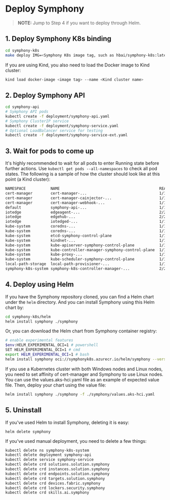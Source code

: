 # Deploy Symphony
> **NOTE:** Jump to Step 4 if you want to deploy through Helm.

## 1. Deploy Symphony K8s binding
```bash
cd symphony-k8s
make deploy IMG=<Symphony K8s image tag, such as hbai/symphony-k8s:latest>
```
If you are using Kind, you also need to load the Docker image to Kind cluster:
```bash
kind load docker-image <image tag> --name <Kind cluster name>
```
## 2. Deploy Symphony API
```bash
cd symphony-api
# Symphony API pods
kubectl create -f deployment/symphony-api.yaml
# Symphony ClusterIP service
kubectl create -f deployment/symphony-service.yaml
# Optional LoadBalancer service for testing
kubectl create -f deployment/symphony-service-ext.yaml
```
## 3. Wait for pods to come up
It's highly recommended to wait for all pods to enter Running state before further actions. Use ```kubectl get pods --all-namespaces``` to check all pod states. The following is a sample of how the cluster should look like at this point (a Kind cluster):
```bash
NAMESPACE           NAME                                            READY   STATUS
cert-manager        cert-manager-...                                1/1     Running
cert-manager        cert-manager-cainjector-...                     1/1     Running
cert-manager        cert-manager-webhook-...                        1/1     Running
default             symphony-api-...                                1/1     Running
iotedge             edgeagent-...                                   2/2     Running
iotedge             edgehub-...                                     2/2     Running
iotedge             iotedged-...                                    1/1     Running
kube-system         coredns-...                                     1/1     Running
kube-system         coredns-...                                     1/1     Running
kube-system         etcd-symphony-control-plane                     1/1     Running
kube-system         kindnet-...                                     1/1     Running
kube-system         kube-apiserver-symphony-control-plane           1/1     Running
kube-system         kube-controller-manager-symphony-control-plane  1/1     Running
kube-system         kube-proxy-...                                  1/1     Running
kube-system         kube-scheduler-symphony-control-plane           1/1     Running
local-path-storage  local-path-provisioner-...                      1/1     Running
symphony-k8s-system symphony-k8s-controller-manager-...             2/2     Running
```
## 4. Deploy using Helm
If you have the Symphony repository cloned, you can find a Helm chart under the ```helm``` directory. And you can install Symphony using this Helm chart by:

```bash
cd symphony-k8s/helm
helm install symphony ./symphony
```
Or, you can download the Helm chart from Symphony container registry:

```bash
# enable experimental features
$env:HELM_EXPERIMENTAL_OCI=1 # powershell
SET HELM_EXPERIMENTAL_OCI=1 # cmd 
export HELM_EXPERIMENTAL_OCI=1 # bash
helm install symphony oci://symphonyk8s.azurecr.io/helm/symphony --version 0.1.0
```
If you use a Kubernetes cluster with both Windows nodes and Linux nodes, you need to set affinity of cert-manager and Symphony to use Linux nodes. You can use the values.aks-hci.yaml file as an example of expected value file. Then, deploy your chart using the value file:
```bash
helm install symphony ./symphony -f ./symphony/values.aks-hci.yaml
```
## 5. Uninstall
If you've used Helm to install Symphony, deleting it is easy:
```
helm delete symphony
```
If you've used manual deployment, you need to delete a few things:
```bash
kubectl delete ns symphony-k8s-system
kubectl delete deployment symphony-api
kubectl delete service symphony-service
kubectl delete crd solutions.solution.symphony
kubectl delete crd instances.solution.symphony
kubectl delete crd endpoints.solution.symphony
kubectl delete crd targets.solution.symphony
kubectl delete crd devices.fabric.symphony
kubectl delete crd lockers.security.symphony
kubectl delete crd skills.ai.symphony
```
